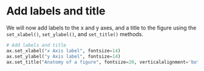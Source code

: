 # Add labels and title

We will now add labels to the x and y axes, and a title to the figure using the `set_xlabel()`, `set_ylabel()`, and `set_title()` methods.

```python
# Add labels and title
ax.set_xlabel("x Axis label", fontsize=14)
ax.set_ylabel("y Axis label", fontsize=14)
ax.set_title("Anatomy of a figure", fontsize=20, verticalalignment='bottom')
```
